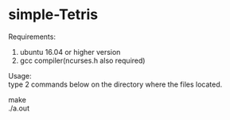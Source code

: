 # simple-Tetris  
  
Requirements:  
1. ubuntu 16.04 or higher version  
2. gcc compiler(ncurses.h also required)  
  
Usage:  
type 2 commands below on the directory where the files located.  
  
make  
./a.out
